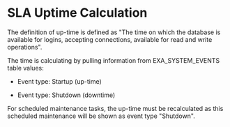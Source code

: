 # SLA Uptime Calculation

The definition of up-time is defined as "The time on which the database is available for logins, accepting connections, available for read and write operations".

The time is calculating by pulling information from EXA_SYSTEM_EVENTS table values:

- Event type: Startup (up-time)

- Event type: Shutdown (downtime) 

For scheduled maintenance tasks, the up-time must be recalculated as this scheduled maintenance will be shown as event type "Shutdown".


